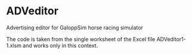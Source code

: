 # ADVeditor
Advertising editor for GaloppSim horse racing simulator

The code is taken from the single worksheet of the Excel file ADVeditor1-1.xlsm and works only in this context.
